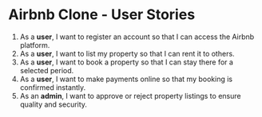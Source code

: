 # Airbnb Clone - User Stories

1. As a **user**, I want to register an account so that I can access the Airbnb platform.
2. As a **user**, I want to list my property so that I can rent it to others.
3. As a **user**, I want to book a property so that I can stay there for a selected period.
4. As a **user**, I want to make payments online so that my booking is confirmed instantly.
5. As an **admin**, I want to approve or reject property listings to ensure quality and security.
